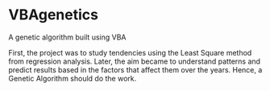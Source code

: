 # VBAgenetics
A genetic algorithm built using VBA

First, the project was to study tendencies using the Least Square method from regression analysis. Later, the aim became to understand patterns and predict results based in the factors that affect them over the years. Hence, a Genetic Algorithm should do the work.
